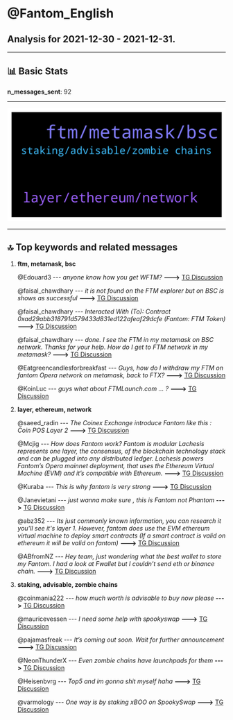 # **@Fantom_English**
 ## Analysis for **2021-12-30** - **2021-12-31**.

---

## 📊 **Basic Stats**

**n_messages_sent**: 92

---
![wordcloud](Fantom_English_1Days_wordcloud.png)

---


## 🔝 **Top keywords and related messages**

1. **ftm, metamask, bsc**

    @Edouard3 --- *anyone know how you get WFTM?* **--->** [TG Discussion](https://t.me/Fantom_English/619147)

    @faisal_chawdhary --- *it is not found on the FTM explorer but on BSC is shows as successful* **--->** [TG Discussion](https://t.me/Fantom_English/619209)

    @faisal_chawdhary --- *Interacted With (To): Contract 0xad29abb318791d579433d831ed122afeaf29dcfe (Fantom: FTM Token)* **--->** [TG Discussion](https://t.me/Fantom_English/619213)

    @faisal_chawdhary --- *done. I see the FTM in my metamask on BSC network. Thanks for your help.  How do I get to FTM network in my metamask?* **--->** [TG Discussion](https://t.me/Fantom_English/619223)

    @Eatgreencandlesforbreakfast --- *Guys, how do I withdraw my FTM on fantom Opera network on metamask, back to FTX?* **--->** [TG Discussion](https://t.me/Fantom_English/618835)

    @KoinLuc --- *guys what about FTMLaunch.com ...  ?* **--->** [TG Discussion](https://t.me/Fantom_English/618632)

2. **layer, ethereum, network**

    @saeed_radin --- *The Coinex Exchange introduce Fantom like this :   Coin POS Layer 2* **--->** [TG Discussion](https://t.me/Fantom_English/618946)

    @Mcjig --- *How does Fantom work? Fantom is modular Lachesis represents one layer, the consensus, of the blockchain technology stack and can be plugged into any distributed ledger. Lachesis powers Fantom’s Opera mainnet deployment, that uses the Ethereum Virtual Machine (EVM) and it’s compatible with Ethereum.* **--->** [TG Discussion](https://t.me/Fantom_English/618948)

    @Kuraba --- *This is why fantom is very strong* **--->** [TG Discussion](https://t.me/Fantom_English/618682)

    @Janevietani --- *just wanna make sure , this is Fantom not Phantom* **--->** [TG Discussion](https://t.me/Fantom_English/618893)

    @abz352 --- *Its just commonly known information, you can research it you'll see it's layer 1. However, fantom does use the EVM ethereum virtual machine to deploy smart contracts (If a smart contract is valid on ethereum it will be valid on fantom)* **--->** [TG Discussion](https://t.me/Fantom_English/618945)

    @ABfromNZ --- *Hey team, just wondering what the best wallet to store my Fantom.  I had a look at Fwallet but I couldn’t send eth or binance chain.* **--->** [TG Discussion](https://t.me/Fantom_English/619088)

3. **staking, advisable, zombie chains**

    @coinmania222 --- *how much worth is advisable to buy now please* **--->** [TG Discussion](https://t.me/Fantom_English/618603)

    @mauricevessen --- *I need some help with spookyswap* **--->** [TG Discussion](https://t.me/Fantom_English/619247)

    @pajamasfreak --- *It’s coming out soon. Wait for further announcement* **--->** [TG Discussion](https://t.me/Fantom_English/618727)

    @NeonThunderX --- *Even zombie chains have launchpads for them* **--->** [TG Discussion](https://t.me/Fantom_English/618618)

    @Heisenbvrg --- *Top5 and im gonna shit myself haha* **--->** [TG Discussion](https://t.me/Fantom_English/618933)

    @varmology --- *One way is by staking xBOO on SpookySwap* **--->** [TG Discussion](https://t.me/Fantom_English/619148)

